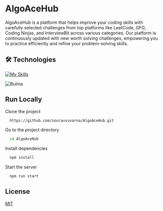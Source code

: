 
# AlgoAceHub

AlgoAceHub is a platform that helps improve your coding skills with carefully selected challenges from top platforms like LeetCode, GFG, Coding Ninjas, and InterviewBit across various categories. Our platform is continuously updated with new worth solving challenges, empowering you to practice efficiently and refine your problem-solving skills.


## 🛠 Technologies
[![My Skills](https://skillicons.dev/icons?i=nodejs,express,html,mongodb,postman,js,vercel&theme=dark)](https://skillicons.dev)

![Bulma](https://img.shields.io/badge/bulma-00D0B1?style=for-the-badge&logo=bulma&logoColor=white)



## Run Locally

Clone the project

```bash
  https://github.com/souravsuvarna/AlgoAceHub.git
```

Go to the project directory

```bash
  cd AlgoAceHub
```

Install dependencies

```bash
  npm install
```

Start the server

```bash
  npm run start
```


## License

[MIT](https://choosealicense.com/licenses/mit/)

